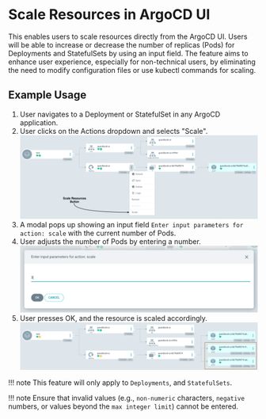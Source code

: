 # Scale Resources in ArgoCD UI

This enables users to scale resources directly from the ArgoCD UI. Users will be able to increase or decrease the number of replicas (Pods) for Deployments and StatefulSets by using an input field. The feature aims to enhance user experience, especially for non-technical users, by eliminating the need to modify configuration files or use kubectl commands for scaling.


## Example Usage
1. User navigates to a Deployment or StatefulSet in any ArgoCD application.
2. User clicks on the Actions dropdown and selects "Scale".
  ![action button for scaling](../assets/scale_resources_1.png)
3. A modal pops up showing an input field `Enter input parameters for action: scale` with the current number of Pods.
4. User adjusts the number of Pods by entering a number.
  ![input field for scaling](../assets/scale_resources_2.png)
5. User presses OK, and the resource is scaled accordingly.
  ![result for scaling](../assets/scale_resources_3.png)


!!! note
    This feature will only apply to `Deployments`, and `StatefulSets`.

!!! note
    Ensure that invalid values (e.g., `non-numeric` characters, `negative` numbers, or values beyond the `max integer limit`) cannot be entered.

